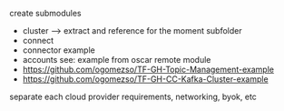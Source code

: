 

create submodules
  * cluster --> extract and reference for the moment subfolder
  * connect
  * connector example
  * accounts
see: example from oscar remote module
  * https://github.com/ogomezso/TF-GH-Topic-Management-example
  * https://github.com/ogomezso/TF-GH-CC-Kafka-Cluster-example

separate each cloud provider requirements, networking, byok, etc